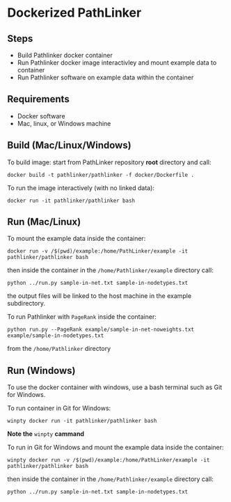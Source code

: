 # Dockerized PathLinker

## Steps
- Build Pathlinker docker container
- Run Pathlinker docker image interactivley and mount example data to container
- Run Pathlinker software on example data within the container

## Requirements
- Docker software
- Mac, linux, or Windows machine 

## Build (Mac/Linux/Windows)

To build image: start from PathLinker repository __root__ directory and call:

`docker build -t pathlinker/pathlinker -f docker/Dockerfile .`

To run the image interactively (with no linked data):

`docker run -it pathlinker/pathlinker bash`

## Run (Mac/Linux)

To mount the example data inside the container:

`docker run -v /$(pwd)/example:/home/PathLinker/example -it pathlinker/pathlinker bash`

then inside the container in the `/home/Pathlinker/example` directory call:

`python ../run.py sample-in-net.txt sample-in-nodetypes.txt`

the output files will be linked to the host machine in the example subdirectory. 

To run Pathlinker with `PageRank` inside the container:

`python run.py --PageRank example/sample-in-net-noweights.txt example/sample-in-nodetypes.txt`

from the `/home/Pathlinker` directory




## Run (Windows)

To use the docker container with windows, use a bash terminal such as Git for Windows.

To run container in Git for Windows:

`winpty docker run -it pathlinker/pathlinker bash`

**Note the** `winpty` **cammand**

To run in Git for Windows and mount the example data inside the container:

`winpty docker run -v /$(pwd)/example:/home/PathLinker/example -it pathlinker/pathlinker bash`

then inside the container in the `/home/Pathlinker/example` directory call:

`python ../run.py sample-in-net.txt sample-in-nodetypes.txt`




